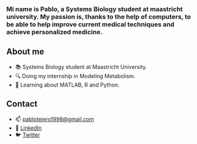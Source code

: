 ### Mi name is Pablo, a Systems Biology student at maastricht university. My passion is, thanks to the help of computers, to be able to help improve current medical techniques and achieve personalized medicine.

## About me
- 📚 Systems Biology student at Maastricht University.
- 🔍 Doing my internship in Modeling Metabolism.
- 🌱 Learning about MATLAB, R and Python.

## Contact
- 📫 [pablotejero1998@gmail.com](mailto:pablotejero1998@gmail.com)
- 💼 [LinkedIn](https://www.linkedin.com/in/pablo-tejero/)
- 🐦 [Twitter](tu-enlace-de-twitter)
